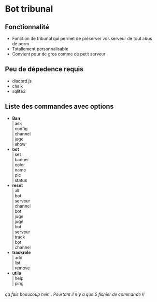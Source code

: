 ﻿# Bot tribunal

## Fonctionnalité
- Fonction de tribunal qui permet de préserver vos serveur de tout abus de perm
- Totallement personnalisable
- Convient pour de gros comme de petit serveur

## Peu de dépedence requis
- discord.js
- chalk
- sqlite3

## Liste des commandes avec options
- **__Ban__**<br>
    | ask<br>
    | config<br>
        | channel<br>
        | juge<br>
        | show<br>
- **__bot__**<br>
    | set<br>
        | banner<br>
        | color<br>
        | name<br>
        | pic<br>
        | status<br>
- **__reset__**<br>
    | all<br>
        | bot<br>
        | serveur<br>
    | channel <br>
        | bot<br>
        | juge<br>
    | juge <br>
        | bot<br>
        | serveur<br>
    | track <br>
        | bot<br>
        | channel<br>
- **__trackrole__** <br>
    | add <br>
    | list <br>
    | remove<br>
- **__utils__**<br>
    | help<br>
    | ping<br>

###### ça fais beaucoup hein.. Pourtant il n'y a que 5 fichier de commande !!